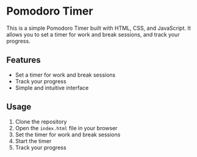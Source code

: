 # Pomodoro Timer

This is a simple Pomodoro Timer built with HTML, CSS, and JavaScript. It allows you to set a timer for work and break sessions, and track your progress.

## Features

- Set a timer for work and break sessions
- Track your progress
- Simple and intuitive interface

## Usage

1. Clone the repository
2. Open the `index.html` file in your browser
3. Set the timer for work and break sessions
4. Start the timer
5. Track your progress

